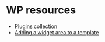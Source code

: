 # WP resources

- [Plugins collection](https://github.com/valentinarachiele/wp-resources/blob/master/plugins.md)
- [Adding a widget area to a template](https://github.com/valentinarachiele/wp-resources/blob/master/adding-widget-area.php)

